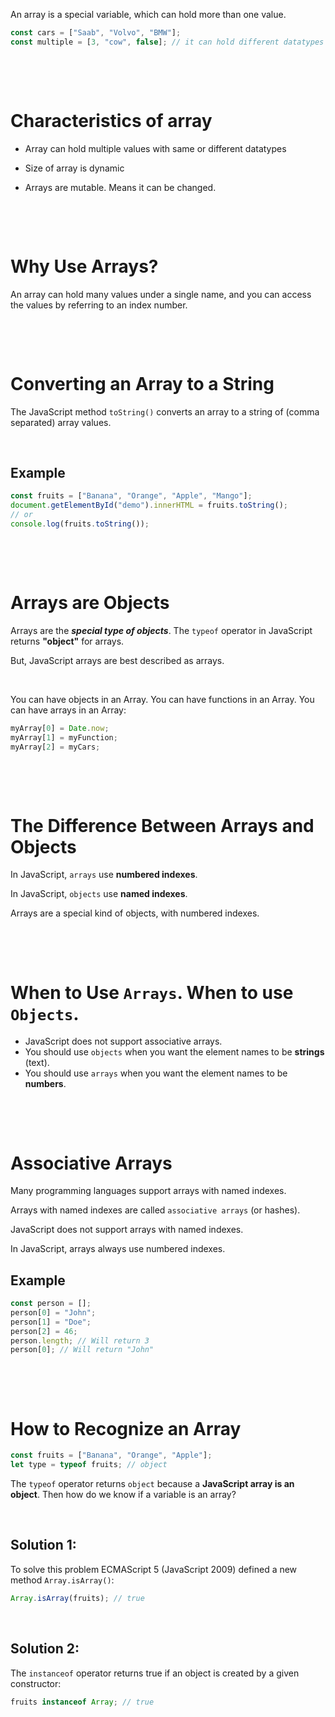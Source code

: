An array is a special variable, which can hold more than one value.

```js
const cars = ["Saab", "Volvo", "BMW"];
const multiple = [3, "cow", false]; // it can hold different datatypes
```

&nbsp;

&nbsp;

# Characteristics of array

- Array can hold multiple values with same or different datatypes

- Size of array is dynamic

- Arrays are mutable. Means it can be changed.

&nbsp;

&nbsp;

# Why Use Arrays?

An array can hold many values under a single name, and you can access the values by referring to an index number.

&nbsp;

&nbsp;

# Converting an Array to a String

The JavaScript method `toString()` converts an array to a string of (comma separated) array values.

&nbsp;

## Example

```js
const fruits = ["Banana", "Orange", "Apple", "Mango"];
document.getElementById("demo").innerHTML = fruits.toString();
// or
console.log(fruits.toString());
```

&nbsp;

&nbsp;

# Arrays are Objects

Arrays are the **_special type of objects_**. The `typeof` operator in JavaScript returns **"object"** for arrays.

But, JavaScript arrays are best described as arrays.

&nbsp;

You can have objects in an Array. You can have functions in an Array. You can have arrays in an Array:

```js
myArray[0] = Date.now;
myArray[1] = myFunction;
myArray[2] = myCars;
```

&nbsp;

&nbsp;

# The Difference Between Arrays and Objects

In JavaScript, `arrays` use **numbered indexes**.

In JavaScript, `objects` use **named indexes**.

Arrays are a special kind of objects, with numbered indexes.

&nbsp;

&nbsp;

# When to Use `Arrays`. When to use `Objects`.

- JavaScript does not support associative arrays.
- You should use `objects` when you want the element names to be **strings** (text).
- You should use `arrays` when you want the element names to be **numbers**.

&nbsp;

&nbsp;

# Associative Arrays

Many programming languages support arrays with named indexes.

Arrays with named indexes are called `associative arrays` (or hashes).

JavaScript does not support arrays with named indexes.

In JavaScript, arrays always use numbered indexes.

## Example

```js
const person = [];
person[0] = "John";
person[1] = "Doe";
person[2] = 46;
person.length; // Will return 3
person[0]; // Will return "John"
```

&nbsp;

&nbsp;

# How to Recognize an Array

```js
const fruits = ["Banana", "Orange", "Apple"];
let type = typeof fruits; // object
```

The `typeof` operator returns `object` because a **JavaScript array is an object**. Then how do we know if a variable is an array?

&nbsp;

## Solution 1:

To solve this problem ECMAScript 5 (JavaScript 2009) defined a new method `Array.isArray()`:

```js
Array.isArray(fruits); // true
```

&nbsp;

## Solution 2:

The `instanceof` operator returns true if an object is created by a given constructor:

```js
fruits instanceof Array; // true
```
